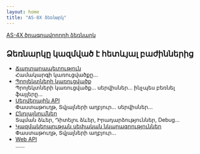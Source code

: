 ```yaml
---
layout: home
title: "AS-8X ձեռնարկ"
---
```


[AS-4X ծրագրավորողի ձեռնարկ](https://armsoft.github.io/as4x-docs)

## Ձեռնարկը կազմված է հետևյալ բաժիններից

* [Ճարտարապետություն](src/architecture.md)  
  Համակարգի կառուցվածքը...
* [Պրոյեկտների կառուցվածք](src/project_structure.md)  
  Պրոյեկտների կառուցվածք... սերվիսներ... ինչպես բեռնել ֆայլերը...
* [Սերվերային API](src/server_api.md)  
  Փաստաթուղթ, Տվյալների աղբյուր... սերվիսներ...
* [Ընդլայնումներ](src/extensions.md)  
  Տպման ձևեր, Դիտելու ձևեր, Իրադարձություններ, Debug...
* [Կազմակերպության սեփական նկարագրություններ](src/extensions/new_definitions.md)  
  Փաստաթուղթ, Տվյալների աղբյուր...
* [Web API](src/web_api.md)  
  ......
